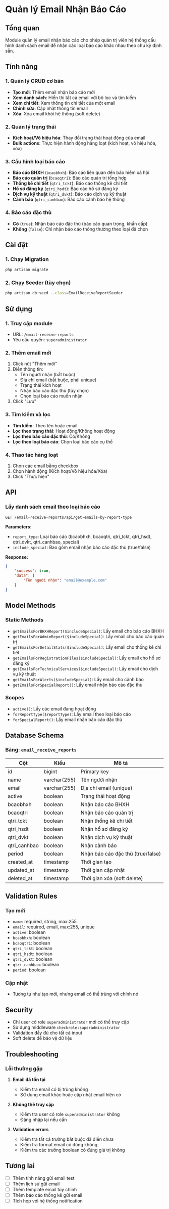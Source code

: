 # Quản lý Email Nhận Báo Cáo

## Tổng quan

Module quản lý email nhận báo cáo cho phép quản trị viên hệ thống cấu hình danh sách email để nhận các loại báo cáo khác nhau theo chu kỳ định sẵn.

## Tính năng

### 1. Quản lý CRUD cơ bản
- **Tạo mới**: Thêm email nhận báo cáo mới
- **Xem danh sách**: Hiển thị tất cả email với bộ lọc và tìm kiếm
- **Xem chi tiết**: Xem thông tin chi tiết của một email
- **Chỉnh sửa**: Cập nhật thông tin email
- **Xóa**: Xóa email khỏi hệ thống (soft delete)

### 2. Quản lý trạng thái
- **Kích hoạt/Vô hiệu hóa**: Thay đổi trạng thái hoạt động của email
- **Bulk actions**: Thực hiện hành động hàng loạt (kích hoạt, vô hiệu hóa, xóa)

### 3. Cấu hình loại báo cáo
- **Báo cáo BHXH** (`bcaobhxh`): Báo cáo liên quan đến bảo hiểm xã hội
- **Báo cáo quản trị** (`bcaoqtri`): Báo cáo quản trị tổng hợp
- **Thống kê chi tiết** (`qtri_tckt`): Báo cáo thống kê chi tiết
- **Hồ sơ đăng ký** (`qtri_hsdt`): Báo cáo hồ sơ đăng ký
- **Dịch vụ kỹ thuật** (`qtri_dvkt`): Báo cáo dịch vụ kỹ thuật
- **Cảnh báo** (`qtri_canhbao`): Báo cáo cảnh báo hệ thống

### 4. Báo cáo đặc thù
- **Có** (`true`): Nhận báo cáo đặc thù (báo cáo quan trọng, khẩn cấp)
- **Không** (`false`): Chỉ nhận báo cáo thông thường theo loại đã chọn

## Cài đặt

### 1. Chạy Migration
```bash
php artisan migrate
```

### 2. Chạy Seeder (tùy chọn)
```bash
php artisan db:seed --class=EmailReceiveReportSeeder
```

## Sử dụng

### 1. Truy cập module
- URL: `/email-receive-reports`
- Yêu cầu quyền: `superadministrator`

### 2. Thêm email mới
1. Click nút "Thêm mới"
2. Điền thông tin:
   - Tên người nhận (bắt buộc)
   - Địa chỉ email (bắt buộc, phải unique)
   - Trạng thái kích hoạt
   - Nhận báo cáo đặc thù (tùy chọn)
   - Chọn loại báo cáo muốn nhận
3. Click "Lưu"

### 3. Tìm kiếm và lọc
- **Tìm kiếm**: Theo tên hoặc email
- **Lọc theo trạng thái**: Hoạt động/Không hoạt động
- **Lọc theo báo cáo đặc thù**: Có/Không
- **Lọc theo loại báo cáo**: Chọn loại báo cáo cụ thể

### 4. Thao tác hàng loạt
1. Chọn các email bằng checkbox
2. Chọn hành động (Kích hoạt/Vô hiệu hóa/Xóa)
3. Click "Thực hiện"

## API

### Lấy danh sách email theo loại báo cáo
```
GET /email-receive-reports/api/get-emails-by-report-type
```

**Parameters:**
- `report_type`: Loại báo cáo (bcaobhxh, bcaoqtri, qtri_tckt, qtri_hsdt, qtri_dvkt, qtri_canhbao, special)
- `include_special`: Bao gồm email nhận báo cáo đặc thù (true/false)

**Response:**
```json
{
    "success": true,
    "data": {
        "Tên người nhận": "email@example.com"
    }
}
```

## Model Methods

### Static Methods
- `getEmailsForBHXHReport($includeSpecial)`: Lấy email cho báo cáo BHXH
- `getEmailsForAdminReport($includeSpecial)`: Lấy email cho báo cáo quản trị
- `getEmailsForDetailStats($includeSpecial)`: Lấy email cho thống kê chi tiết
- `getEmailsForRegistrationFiles($includeSpecial)`: Lấy email cho hồ sơ đăng ký
- `getEmailsForTechnicalServices($includeSpecial)`: Lấy email cho dịch vụ kỹ thuật
- `getEmailsForAlerts($includeSpecial)`: Lấy email cho cảnh báo
- `getEmailsForSpecialReport()`: Lấy email nhận báo cáo đặc thù

### Scopes
- `active()`: Lấy các email đang hoạt động
- `forReportType($reportType)`: Lấy email theo loại báo cáo
- `forSpecialReport()`: Lấy email nhận báo cáo đặc thù

## Database Schema

### Bảng: `email_receive_reports`

| Cột | Kiểu | Mô tả |
|-----|------|-------|
| id | bigint | Primary key |
| name | varchar(255) | Tên người nhận |
| email | varchar(255) | Địa chỉ email (unique) |
| active | boolean | Trạng thái hoạt động |
| bcaobhxh | boolean | Nhận báo cáo BHXH |
| bcaoqtri | boolean | Nhận báo cáo quản trị |
| qtri_tckt | boolean | Nhận thống kê chi tiết |
| qtri_hsdt | boolean | Nhận hồ sơ đăng ký |
| qtri_dvkt | boolean | Nhận dịch vụ kỹ thuật |
| qtri_canhbao | boolean | Nhận cảnh báo |
| period | boolean | Nhận báo cáo đặc thù (true/false) |
| created_at | timestamp | Thời gian tạo |
| updated_at | timestamp | Thời gian cập nhật |
| deleted_at | timestamp | Thời gian xóa (soft delete) |

## Validation Rules

### Tạo mới
- `name`: required, string, max:255
- `email`: required, email, max:255, unique
- `active`: boolean
- `bcaobhxh`: boolean
- `bcaoqtri`: boolean
- `qtri_tckt`: boolean
- `qtri_hsdt`: boolean
- `qtri_dvkt`: boolean
- `qtri_canhbao`: boolean
- `period`: boolean

### Cập nhật
- Tương tự như tạo mới, nhưng email có thể trùng với chính nó

## Security

- Chỉ user có role `superadministrator` mới có thể truy cập
- Sử dụng middleware `checkrole:superadministrator`
- Validation đầy đủ cho tất cả input
- Soft delete để bảo vệ dữ liệu

## Troubleshooting

### Lỗi thường gặp

1. **Email đã tồn tại**
   - Kiểm tra email có bị trùng không
   - Sử dụng email khác hoặc cập nhật email hiện có

2. **Không thể truy cập**
   - Kiểm tra user có role `superadministrator` không
   - Đăng nhập lại nếu cần

3. **Validation errors**
   - Kiểm tra tất cả trường bắt buộc đã điền chưa
   - Kiểm tra format email có đúng không
   - Kiểm tra các trường boolean có đúng giá trị không

## Tương lai

- [ ] Thêm tính năng gửi email test
- [ ] Thêm lịch sử gửi email
- [ ] Thêm template email tùy chỉnh
- [ ] Thêm báo cáo thống kê gửi email
- [ ] Tích hợp với hệ thống notification
